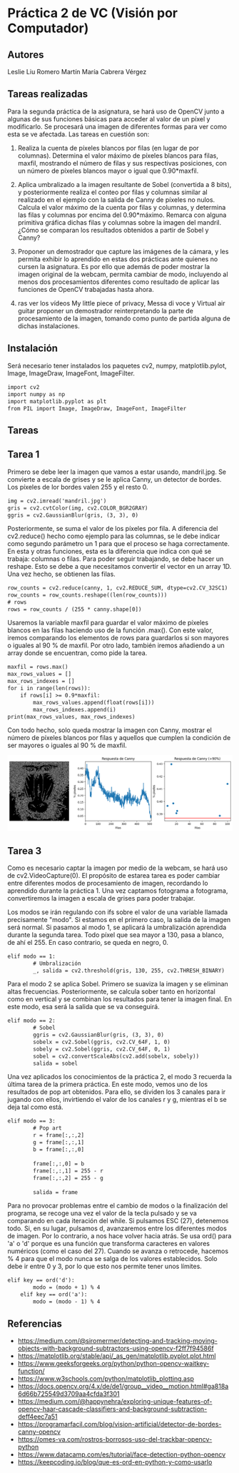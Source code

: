 # Práctica 2 de VC (Visión por Computador)

## Autores

Leslie Liu Romero Martín
María Cabrera Vérgez

## Tareas realizadas

Para la segunda práctica de la asignatura, se hará uso de OpenCV junto a algunas de sus funciones básicas para acceder al valor de un píxel y modificarlo. Se procesará una imagen de diferentes formas para ver como esta se ve afectada. Las tareas en cuestión son:

1. Realiza la cuenta de píxeles blancos por filas (en lugar de por columnas). Determina el valor máximo de píxeles blancos para filas, maxfil, mostrando el número de filas y sus respectivas posiciones, con un número de píxeles blancos mayor o igual que 0.90*maxfil.

2. Aplica umbralizado a la imagen resultante de Sobel (convertida a 8 bits), y posteriormente realiza el conteo por filas y columnas similar al realizado en el ejemplo con la salida de Canny de píxeles no nulos. Calcula el valor máximo de la cuenta por filas y columnas, y determina las filas y columnas por encima del 0.90*máximo. Remarca con alguna primitiva gráfica dichas filas y columnas sobre la imagen del mandril. ¿Cómo se comparan los resultados obtenidos a partir de Sobel y Canny?

3.  Proponer un demostrador que capture las imágenes de la cámara, y les permita exhibir lo aprendido en estas dos prácticas ante quienes no cursen la asignatura. Es por ello que además de poder mostrar la imagen original de la webcam, permita cambiar de modo, incluyendo al menos dos procesamientos diferentes como resultado de aplicar las funciones de OpenCV trabajadas hasta ahora.

4. ras ver los vídeos My little piece of privacy, Messa di voce y Virtual air guitar proponer un demostrador reinterpretando la parte de procesamiento de la imagen, tomando como punto de partida alguna de dichas instalaciones.

## Instalación

Será necesario tener instalados los paquetes cv2, numpy, matplotlib.pylot, Image, ImageDraw, ImageFont, ImageFilter.

```
import cv2  
import numpy as np
import matplotlib.pyplot as plt
from PIL import Image, ImageDraw, ImageFont, ImageFilter
```

## Tareas

## Tarea 1

Primero se debe leer la imagen que vamos a estar usando, mandril.jpg. Se convierte a escala de grises y se le aplica Canny, un detector de bordes. Los píxeles de lor bordes valen 255 y el resto 0.

```
img = cv2.imread('mandril.jpg') 
gris = cv2.cvtColor(img, cv2.COLOR_BGR2GRAY)
ggris = cv2.GaussianBlur(gris, (3, 3), 0)
```

Posteriormente, se suma el valor de los píxeles por fila. A diferencia del cv2.reduce() hecho como ejemplo para las columnas, se le debe indicar como segundo parámetro un 1 para que el proceso se haga correctamente. En esta y otras funciones, esta es la diferencia que indica con qué se trabaja: columnas o filas. Para poder seguir trabajando, se debe hacer un reshape. Esto se debe a que necesitamos convertir el vector en un array 1D. Una vez hecho, se obtienen las filas.

```
row_counts = cv2.reduce(canny, 1, cv2.REDUCE_SUM, dtype=cv2.CV_32SC1)
row_counts = row_counts.reshape((len(row_counts)))
# rows
rows = row_counts / (255 * canny.shape[0])
```

Usaremos la variable maxfil para guardar el valor máximo de píxeles blancos en las filas haciendo uso de la función .max(). Con este valor, iremos comparando los elementos de rows para guardarlos si son mayores o iguales al 90 % de maxfil. Por otro lado, también iremos añadiendo a un array donde se encuentran, como pide la tarea.

```
maxfil = rows.max()
max_rows_values = []
max_rows_indexes = []
for i in range(len(rows)):
    if rows[i] >= 0.9*maxfil:
        max_rows_values.append(float(rows[i]))
        max_rows_indexes.append(i)
print(max_rows_values, max_rows_indexes)
```

Con todo hecho, solo queda mostrar la imagen con Canny, mostrar el número de píxeles blancos por filas y aquellos que cumplen la condición de ser mayores o iguales al 90 % de maxfil.

<img alt="example1" src="/Ejemplos/example1.png">

## Tarea 3

Como es necesario captar la imagen por medio de la webcam, se hará uso de cv2.VideoCapture(0). El propósito de estarea tarea es poder cambiar entre diferentes modos de procesamiento de imagen, recordando lo aprendido durante la práctica 1. Una vez captamos fotograma a fotograma, convertiremos la imagen a escala de grises para poder trabajar.

Los modos se irán regulando con ifs sobre el valor de una variable llamada precisamente "modo". Si estamos en el primero caso, la salida de la imagen será normal. Si pasamos al modo 1, se aplicará la umbralización aprendida durante la segunda tarea. Todo píxel que sea mayor a 130, pasa a blanco, de ahí el 255. En caso contrario, se queda en negro, 0.

```
elif modo == 1:
        # Umbralización
        _, salida = cv2.threshold(gris, 130, 255, cv2.THRESH_BINARY)
```

Para el modo 2 se aplica Sobel. Primero se suaviza la imagen y se eliminan altas frecuencias. Posteriormente, se calcula sober  tanto en horizontal como en vertical y se combinan los resultados para tener la imagen final. En este modo, esa será la salida que se va conseguirá.

```
elif modo == 2:
        # Sobel
        ggris = cv2.GaussianBlur(gris, (3, 3), 0)
        sobelx = cv2.Sobel(ggris, cv2.CV_64F, 1, 0)
        sobely = cv2.Sobel(ggris, cv2.CV_64F, 0, 1)
        sobel = cv2.convertScaleAbs(cv2.add(sobelx, sobely))
        salida = sobel
```
Una vez aplicados los conocimientos de la práctica 2, el modo 3 recuerda la última tarea de la primera práctica. En este modo, vemos uno de los resultados de pop art obtenidos. Para ello, se dividen los 3 canales para ir jugando con ellos, invirtiendo el valor de los canales r y g, mientras el b se deja tal como está.

```
elif modo == 3:
        # Pop art
        r = frame[:,:,2]
        g = frame[:,:,1]
        b = frame[:,:,0]

        frame[:,:,0] = b
        frame[:,:,1] = 255 - r
        frame[:,:,2] = 255 - g

        salida = frame
```

Para no provocar problemas entre el cambio de modos o la finalización del programa, se recoge una vez el valor de la tecla pulsado y se va comparando en cada iteración del while. Si pulsamos ESC (27), detenemos todo. Si, en su lugar, pulsamos d, avanzaremos entre los diferentes modos de imagen. Por lo contrario, a nos hace volver hacia atrás. Se usa ord() para 'a' o 'd' porque es una función que transforma caracteres en valores numéricos (como el caso del 27). Cuando se avanza o retrocede, hacemos % 4 para que el modo nunca se salga de los valores establecidos. Solo debe ir entre 0 y 3, por lo que esto nos permite tener unos límites.

```
elif key == ord('d'):
        modo = (modo + 1) % 4 
    elif key == ord('a'):
        modo = (modo - 1) % 4
```












## Referencias
- https://medium.com/@siromermer/detecting-and-tracking-moving-objects-with-background-subtractors-using-opencv-f2ff7f94586f
- https://matplotlib.org/stable/api/_as_gen/matplotlib.pyplot.plot.html
- https://www.geeksforgeeks.org/python/python-opencv-waitkey-function/
- https://www.w3schools.com/python/matplotlib_plotting.asp
- https://docs.opencv.org/4.x/de/de1/group__video__motion.html#ga818a6d66b725549d3709aa4cfda3f301
- https://medium.com/@happynehra/exploring-unique-features-of-opencv-haar-cascade-classifiers-and-background-subtraction-deff4eec7a51
- https://programarfacil.com/blog/vision-artificial/detector-de-bordes-canny-opencv
- https://omes-va.com/rostros-borrosos-uso-del-trackbar-opencv-python
- https://www.datacamp.com/es/tutorial/face-detection-python-opencv
- https://keepcoding.io/blog/que-es-ord-en-python-y-como-usarlo

